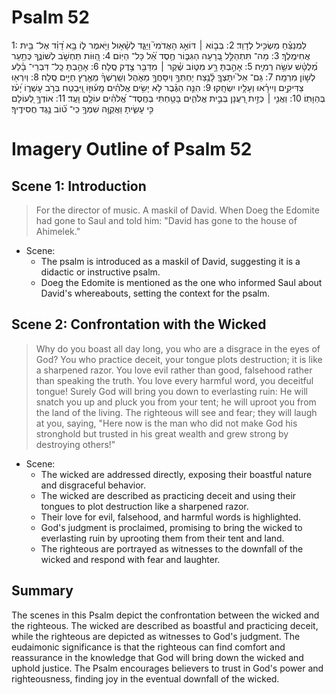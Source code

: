 # Psalm 52
1: לַמְנַצֵּ֗חַ מַשְׂכִּ֥יל לְדָוִֽד׃
2: בְּב֤וֹא ׀ דּוֹאֵ֣ג הָאֲדֹמִי֮ וַיַּגֵּ֪ד לְשָׁ֫א֥וּל וַיֹּ֥אמֶר ל֑וֹ בָּ֥א דָ֝וִ֗ד אֶל־ בֵּ֥ית אֲחִימֶֽלֶךְ׃
3: מַה־ תִּתְהַלֵּ֣ל בְּ֭רָעָה הַגִּבּ֑וֹר חֶ֥סֶד אֵ֝֗ל כָּל־ הַיּֽוֹם׃
4: הַ֭וּוֹת תַּחְשֹׁ֣ב לְשׁוֹנֶ֑ךָ כְּתַ֥עַר מְ֝לֻטָּ֗שׁ עֹשֵׂ֥ה רְמִיָּֽה׃
5: אָהַ֣בְתָּ רָּ֣ע מִטּ֑וֹב שֶׁ֓קֶר ׀ מִדַּבֵּ֖ר צֶ֣דֶק סֶֽלָה׃
6: אָהַ֥בְתָּ כָֽל־ דִּבְרֵי־ בָ֗לַע לְשׁ֣וֹן מִרְמָֽה׃
7: גַּם־ אֵל֮ יִתָּצְךָ֪ לָ֫נֶ֥צַח יַחְתְּךָ֣ וְיִסָּחֲךָ֣ מֵאֹ֑הֶל וְשֵֽׁרֶשְׁךָ֨ מֵאֶ֖רֶץ חַיִּ֣ים סֶֽלָה׃
8: וְיִרְא֖וּ צַדִּיקִ֥ים וְיִירָ֗אוּ וְעָלָ֥יו יִשְׂחָֽקוּ׃
9: הִנֵּ֤ה הַגֶּ֗בֶר לֹ֤א יָשִׂ֥ים אֱלֹהִ֗ים מָֽע֫וּזּ֥וֹ וַ֭יִּבְטַח בְּרֹ֣ב עָשְׁר֑וֹ יָ֝עֹ֗ז בְּהַוָּתֽוֹ׃
10: וַאֲנִ֤י ׀ כְּזַ֣יִת רַ֭עֲנָן בְּבֵ֣ית אֱלֹהִ֑ים בָּטַ֥חְתִּי בְחֶֽסֶד־ אֱ֝לֹהִ֗ים עוֹלָ֥ם וָעֶֽד׃
11: אוֹדְךָ֣ לְ֭עוֹלָם כִּ֣י עָשִׂ֑יתָ וַאֲקַוֶּ֖ה שִׁמְךָ֥ כִֽי־ ט֝֗וֹב נֶ֣גֶד חֲסִידֶֽיךָ׃

# Imagery Outline of Psalm 52

## Scene 1: Introduction

> For the director of music. A maskil of David. When Doeg the Edomite had gone to Saul and told him: "David has gone to the house of Ahimelek."

- Scene:
  - The psalm is introduced as a maskil of David, suggesting it is a didactic or instructive psalm.
  - Doeg the Edomite is mentioned as the one who informed Saul about David's whereabouts, setting the context for the psalm.

## Scene 2: Confrontation with the Wicked

> Why do you boast all day long, you who are a disgrace in the eyes of God? You who practice deceit, your tongue plots destruction; it is like a sharpened razor. You love evil rather than good, falsehood rather than speaking the truth. You love every harmful word, you deceitful tongue! Surely God will bring you down to everlasting ruin: He will snatch you up and pluck you from your tent; he will uproot you from the land of the living. The righteous will see and fear; they will laugh at you, saying, "Here now is the man who did not make God his stronghold but trusted in his great wealth and grew strong by destroying others!"

- Scene:
  - The wicked are addressed directly, exposing their boastful nature and disgraceful behavior.
  - The wicked are described as practicing deceit and using their tongues to plot destruction like a sharpened razor.
  - Their love for evil, falsehood, and harmful words is highlighted.
  - God's judgment is proclaimed, promising to bring the wicked to everlasting ruin by uprooting them from their tent and land.
  - The righteous are portrayed as witnesses to the downfall of the wicked and respond with fear and laughter.

## Summary

The scenes in this Psalm depict the confrontation between the wicked and the righteous. The wicked are described as boastful and practicing deceit, while the righteous are depicted as witnesses to God's judgment. The eudaimonic significance is that the righteous can find comfort and reassurance in the knowledge that God will bring down the wicked and uphold justice. The Psalm encourages believers to trust in God's power and righteousness, finding joy in the eventual downfall of the wicked.